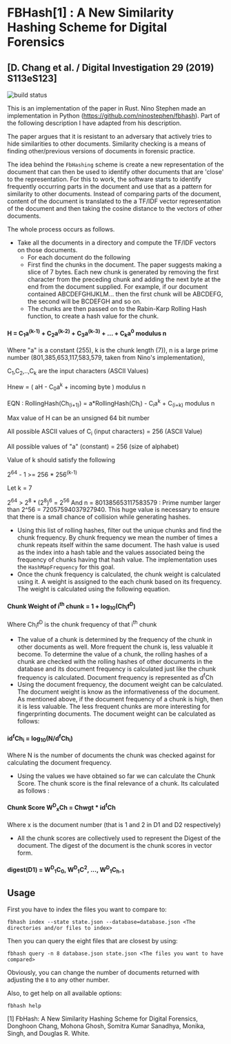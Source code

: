# FBHash[1] : A New Similarity Hashing Scheme for Digital Forensics
## [D. Chang et al. / Digital Investigation 29 (2019) S113eS123]

![build status](https://github.com/erwinvaneijk/fbhash/actions/workflows/build.yml/badge.svg)

This is an implementation of the paper in Rust. Nino Stephen made an implementation in Python (https://github.com/ninostephen/fbhash). Part of the following description I have adapted from
his description.

The paper argues that it is resistant to an adversary that actively tries to hide similarities
to other documents. Similarity checking is a means of finding other/previous versions of
documents in forensic practice.

The idea behind the `FbHashing` scheme is create a new representation of the document that can then
be used to identify other documents that are 'close' to the representation. For this to work,
the software starts to identify frequently occurring parts in the document and use that as a
pattern for similarity to other documents.
Instead of comparing parts of the document, content of the document is
translated to the a TF/IDF vector representation of the document and then taking
the cosine distance to the vectors of other documents.

The whole process occurs as follows.
- Take all the documents in a directory and compute the TF/IDF vectors on those documents.
    - For each document do the following
    - First find the chunks in the document. The paper suggests making a slice of 7 bytes.
      Each new chunk is generated by removing the first character from the preceding chunk
      and adding the next byte at the end from the document supplied. For example, if our
      document contained ABCDEFGHIJKLM... then the first chunk will be ABCDEFG, the second
      will be BCDEFGH and so on.
    - The chunks are then passed on to the Rabin-Karp Rolling Hash function, to create a
      hash value for the chunk.

#### H = C<sub>1</sub>a<sup>(k-1)</sup> + C<sub>2</sub>a<sup>(k-2)</sup> + C<sub>3</sub>a<sup>(k-3)</sup> + ... + C<sub>k</sub>a<sup>0</sup> modulus n
Where "a" is a constant (255), k is the chunk length (7)), n is a large prime number
(801,385,653,117,583,579, taken from Nino's implementation),

C<sub>1</sub>,C<sub>2</sub>,..,C<sub>k</sub> are the input characters (ASCII Values)

Hnew = ( aH - C<sub>0</sub>a<sup>k</sup> + incoming byte ) modulus n

EQN : RollingHash(Ch<sub>(i+1)</sub>) = a*RollingHash(Ch<sub>i</sub>) - C<sub>i</sub>a<sup>k</sup> + C<sub>(i+k)</sub> modulus n

Max value of H can be an unsigned 64 bit number

All possible ASCII values of C<sub>i</sub> (input characters) = 256 (ASCII Value)

All possible values of "a" (constant) = 256 (size of alphabet)

Value of k should satisfy the following

   2<sup>64</sup> - 1 >= 256 * 256<sup>(k-1)</sup>

Let k = 7

   2<sup>64</sup> > 2<sup>8</sup> * (2<sup>8</sup>)<sup>6</sup> = 2<sup>56</sup>
And n = 801385653117583579  :  Prime number larger than 2^56 = 72057594037927940. This huge value is necessary to ensure that there is a small chance of collision while generating hashes.

- Using this list of rolling hashes, filter out the unique chunks and find the chunk frequency. By chunk frequency we mean the number of times a chunk repeats itself within the same document. The hash value is used as the index into a hash table and the values associated being the frequency of chunks having that hash value. The implementation uses the `HashMapFrequency` for this goal.
- Once the chunk frequency is calculated, the chunk weight is calculated using it. A weight is assigned to the each chunk based on its frequency. The weight is calculated using the following equation.

#### Chunk Weight of i<sup>th</sup> chunk = 1 + log<sub>10</sub>(Ch<sub>i</sub>f<sup>D</sup>)

Where Ch<sub>i</sub>f<sup>D</sup> is the chunk frequency of that i<sup>th</sup> chunk

- The value of a chunk is determined by the frequency of the chunk in other documents
  as well. More frequent the chunk is, less valuable it become. To determine the value
  of a chunk, the rolling hashes of a chunk are checked with the rolling hashes of
  other documents in the database and its document frequency is calculated just like
  the chunk frequency is calculated.
  Document frequency is represented as d<sup>f</sup>Ch
- Using the document frequency, the document weight can be calculated. The document
  weight is know as the informativeness of the document. As mentioned above, if the
  document frequency of a chunk is high, then it is less valuable. The less frequent
  chunks are more interesting for fingerprinting documents. The document weight can
  be calculated as follows:

#### id<sup>f</sup>Ch<sub>i</sub> = log<sub>10</sub>(N/d<sup>f</sup>Ch<sub>i</sub>)
Where N is the number of documents the chunk was checked against for calculating the document frequency.

- Using the values we have obtained so far we can calculate the Chunk Score. The chunk score is the final relevance of a chunk. Its calculated as follows :
#### Chunk Score W<sup>D</sup><sub>x</sub>Ch = Chwgt * id<sup>f</sup>Ch
Where x is the document number (that is 1 and 2 in D1 and D2 respectively)

- All the chunk scores are collectively used to represent the Digest of the document. The digest of the document is the chunk scores in vector form.

#### digest(D1) = W<sup>D</sup><sub>1</sub>C<sub>0</sub>, W<sup>D</sup><sub>1</sub>C<sup>2</sup>, ..., W<sup>D</sup><sub>1</sub>C<sub>h-1</sub>

## Usage

First you have to index the files you want to compare to:

```
fbhash index --state state.json --database=database.json <The directories and/or files to index>
```

Then you can query the eight files that are closest by using:
```
fbhash query -n 8 database.json state.json <The files you want to have compared>
```
Obviously, you can change the number of documents returned with adjusting the `8` to any other number.

Also, to get help on all available options:
```
fbhash help
```

[1] FbHash: A New Similarity Hashing Scheme for Digital Forensics, Donghoon Chang, Mohona Ghosh, Somitra Kumar Sanadhya, Monika, Singh, and Douglas R. White.

